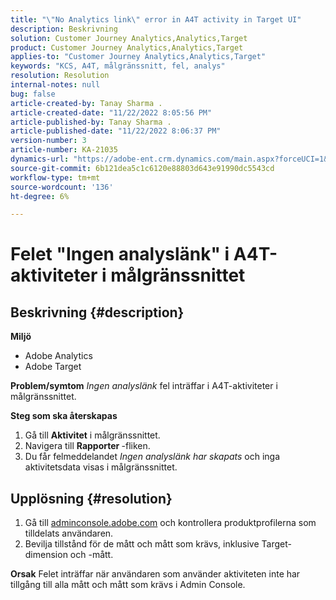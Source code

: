 ```yaml
---
title: "\"No Analytics link\" error in A4T activity in Target UI"
description: Beskrivning
solution: Customer Journey Analytics,Analytics,Target
product: Customer Journey Analytics,Analytics,Target
applies-to: "Customer Journey Analytics,Analytics,Target"
keywords: "KCS, A4T, målgränssnitt, fel, analys"
resolution: Resolution
internal-notes: null
bug: false
article-created-by: Tanay Sharma .
article-created-date: "11/22/2022 8:05:56 PM"
article-published-by: Tanay Sharma .
article-published-date: "11/22/2022 8:06:37 PM"
version-number: 3
article-number: KA-21035
dynamics-url: "https://adobe-ent.crm.dynamics.com/main.aspx?forceUCI=1&pagetype=entityrecord&etn=knowledgearticle&id=d5858012-a16a-ed11-9561-6045bd006a22"
source-git-commit: 6b121dea5c1c6120e88803d643e91990dc5543cd
workflow-type: tm+mt
source-wordcount: '136'
ht-degree: 6%

---
```


# Felet &quot;Ingen analyslänk&quot; i A4T-aktiviteter i målgränssnittet

## Beskrivning {#description}

<b>Miljö</b>
- Adobe Analytics
- Adobe Target



<b>Problem/symtom</b>
*Ingen analyslänk* fel inträffar i A4T-aktiviteter i målgränssnittet.



<b>Steg som ska återskapas</b>

1. Gå till <b>Aktivitet</b> i målgränssnittet.
2. Navigera till <b>Rapporter </b>-fliken.
3. Du får felmeddelandet *Ingen analyslänk har skapats* och inga aktivitetsdata visas i målgränssnittet.



## Upplösning {#resolution}


1. Gå till [adminconsole.adobe.com](https://adminconsole.adobe.com/) och kontrollera produktprofilerna som tilldelats användaren.
2. Bevilja tillstånd för de mått och mått som krävs, inklusive Target-dimension och -mått.



<b>Orsak</b>
Felet inträffar när användaren som använder aktiviteten inte har tillgång till alla mått och mått som krävs i Admin Console.
